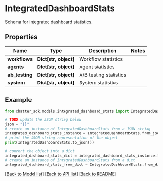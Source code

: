 # IntegratedDashboardStats

Schema for integrated dashboard statistics.

## Properties

Name | Type | Description | Notes
------------ | ------------- | ------------- | -------------
**workflows** | **Dict[str, object]** | Workflow statistics | 
**agents** | **Dict[str, object]** | Agent statistics | 
**ab_testing** | **Dict[str, object]** | A/B testing statistics | 
**system** | **Dict[str, object]** | System statistics | 

## Example

```python
from chatter_sdk.models.integrated_dashboard_stats import IntegratedDashboardStats

# TODO update the JSON string below
json = "{}"
# create an instance of IntegratedDashboardStats from a JSON string
integrated_dashboard_stats_instance = IntegratedDashboardStats.from_json(json)
# print the JSON string representation of the object
print(IntegratedDashboardStats.to_json())

# convert the object into a dict
integrated_dashboard_stats_dict = integrated_dashboard_stats_instance.to_dict()
# create an instance of IntegratedDashboardStats from a dict
integrated_dashboard_stats_from_dict = IntegratedDashboardStats.from_dict(integrated_dashboard_stats_dict)
```
[[Back to Model list]](../README.md#documentation-for-models) [[Back to API list]](../README.md#documentation-for-api-endpoints) [[Back to README]](../README.md)


